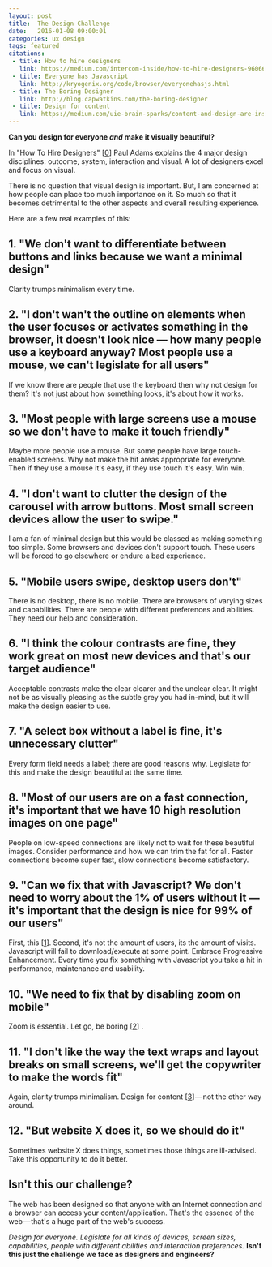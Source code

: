 ```yaml
---
layout: post
title:  The Design Challenge
date:   2016-01-08 09:00:01
categories: ux design
tags: featured
citations:
 - title: How to hire designers
   link: https://medium.com/intercom-inside/how-to-hire-designers-960663e3a3e6#.5het3jvgw
 - title: Everyone has Javascript
   link: http://kryogenix.org/code/browser/everyonehasjs.html
 - title: The Boring Designer
   link: http://blog.capwatkins.com/the-boring-designer
 - title: Design for content
   link: https://medium.com/uie-brain-sparks/content-and-design-are-inseparable-work-partners-5e1450ac5bba
---
```


**Can you design for everyone *and* make it visually beautiful?**

In "How To Hire Designers" [[0](#ref0)] Paul Adams explains the 4 major design disciplines: outcome, system, interaction and visual. A lot of designers excel and focus on visual.

There is no question that visual design is important. But, I am concerned at how people can place too much importance on it. So much so that it becomes detrimental to the other aspects and overall resulting experience.

Here are a few real examples of this:

## 1. "We don't want to differentiate between buttons and links because we want a minimal design"

Clarity trumps minimalism every time.

## 2. "I don't wan't the outline on elements when the user focuses or activates something in the browser, it doesn't look nice &mdash; how many people use a keyboard anyway? Most people use a mouse, we can't legislate for all users"

If we know there are people that use the keyboard then why not design for them? It's not just about how something looks, it's about how it works.

## 3. "Most people with large screens use a mouse so we don't have to make it touch friendly"

Maybe more people use a mouse. But some people have large touch-enabled screens. Why not make the hit areas appropriate for everyone. Then if they use a mouse it's easy, if they use touch it's easy. Win win.

## 4. "I don't want to clutter the design of the carousel with arrow buttons. Most small screen devices allow the user to swipe."

I am a fan of minimal design but this would be classed as making something too simple. Some browsers and devices don't support touch. These users will be forced to go elsewhere or endure a bad experience.

## 5. "Mobile users swipe, desktop users don't"

There is no desktop, there is no mobile. There are browsers of varying sizes and capabilities. There are people with different preferences and abilities. They need our help and consideration.

## 6. "I think the colour contrasts are fine, they work great on most new devices and that's our target audience"

Acceptable contrasts make the clear clearer and the unclear clear. It might not be as visually pleasing as the subtle grey you had in-mind, but it will make the design easier to use.

## 7. "A select box without a label is fine, it's unnecessary clutter"

Every form field needs a label; there are good reasons why. Legislate for this and make the design beautiful at the same time.

## 8. "Most of our users are on a fast connection, it's important that we have 10 high resolution images on one page"

People on low-speed connections are likely not to wait for these beautiful images. Consider performance and how we can trim the fat for all. Faster connections become super fast, slow connections become satisfactory.

## 9. "Can we fix that with Javascript? We don't need to worry about the 1% of users without it &mdash; it's important that the design is nice for 99% of our users"

First, this [[1](#ref1)]. Second, it's not the amount of users, its the amount of visits. Javascript will fail to download/execute at some point. Embrace Progressive Enhancement. Every time you fix something with Javascript you take a hit in performance, maintenance and usability.

## 10. "We need to fix that by disabling zoom on mobile"

Zoom is essential. Let go, be boring [[2](#ref2)] .

## 11. "I don't like the way the text wraps and layout breaks on small screens, we'll get the copywriter to make the words fit"

Again, clarity trumps minimalism. Design for content [[3](#ref3)] &mdash; not the other way around.

## 12. "But website X does it, so we should do it"

Sometimes website X does things, sometimes those things are ill-advised. Take this opportunity to do it better.

## Isn't this our challenge?

The web has been designed so that anyone with an Internet connection and a browser can access your content/application. That's the essence of the web &mdash; that's a huge part of the web's success.

*Design for everyone. Legislate for all kinds of devices, screen sizes, capabilities, people with different abilities and interaction preferences.* **Isn't this just the challenge we face as designers and engineers?**